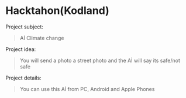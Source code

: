 # Hacktahon(Kodland)
Project subject:
>Aİ
>Climate change

Project idea:
>You will send a photo a street photo and the Aİ will say its safe/not safe

Project details:
>You can use this Aİ from PC, Android and Apple Phones

